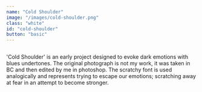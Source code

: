 ```yaml
---
name: "Cold Shoulder"
image: "/images/cold-shoulder.png"
class: "white"
id: "cold-shoulder"
button: "basic"
---
```


<div class="cs-og">
  <img src="/images/cs-og-photo.png" alt="">
</div>

'Cold Shoulder' is an early project designed to evoke dark emotions with blues undertones. The original photograph is not my work, it was taken in BC and then edited by me in photoshop. The scratchy font is used analogically and represents trying to escape our emotions; scratching away at fear in an attempt to become stronger.
